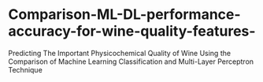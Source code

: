 # Comparison-ML-DL-performance-accuracy-for-wine-quality-features-
Predicting The Important Physicochemical Quality of Wine Using the Comparison of Machine Learning Classification and Multi-Layer Perceptron Technique
